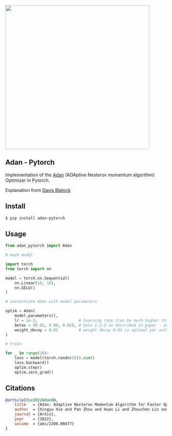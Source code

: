<img src="./adan-pseudocode.png" width="450px"></img>

## Adan - Pytorch

Implementation of the <a href="https://arxiv.org/abs/2208.06677">Adan</a> (ADAptive Nesterov momentum algorithm) Optimizer in Pytorch.

Explanation from <a href="https://twitter.com/davisblalock/status/1561976182567870465">Davis Blalock</a>

## Install

```bash
$ pip install adan-pytorch
```

## Usage

```python
from adan_pytorch import Adan

# mock model

import torch
from torch import nn

model = torch.nn.Sequential(
    nn.Linear(16, 16),
    nn.GELU()
)

# instantiate Adan with model parameters

optim = Adan(
    model.parameters(),
    lr = 1e-3,                  # learning rate (can be much higher than Adam, up to 5-10x)
    betas = (0.02, 0.08, 0.01), # beta 1-2-3 as described in paper - author says most sensitive to beta3 tuning
    weight_decay = 0.02         # weight decay 0.02 is optimal per author
)

# train

for _ in range(10):
    loss = model(torch.randn(16)).sum()
    loss.backward()
    optim.step()
    optim.zero_grad()

```

## Citations

```bibtex
@article{Xie2022AdanAN,
    title   = {Adan: Adaptive Nesterov Momentum Algorithm for Faster Optimizing Deep Models},
    author  = {Xingyu Xie and Pan Zhou and Huan Li and Zhouchen Lin and Shuicheng Yan},
    journal = {ArXiv},
    year    = {2022},
    volume  = {abs/2208.06677}
}
```
